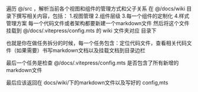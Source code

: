 遍历 @/src ，解析当前各个视图和组件的管理方式和父子关系
在 @/docs/wiki 目录下撰写相关内容，包括：
1.视图管理
2.组件层级
3.每一个组件的定制化
4.样式管理方案
每一个代码文件或者架构都要新建一个markdown文件
然后将这个文件挂载到 @/docs/.vitepress/config.mts 的 wiki 文件夹对应 目录下

也就是你在做任务拆分的时候，每一个任务包含：定位代码文件，查看相关代码文件（如果需要）书写markdown文档以及挂载文档到目录边栏

最后一个任务是检查 @/docs/.vitepress/config.mts 是否包含了所有新增的markdown文件

最后应该返回在 docs/wiki/下的markdown文件以及写好的 config,mts